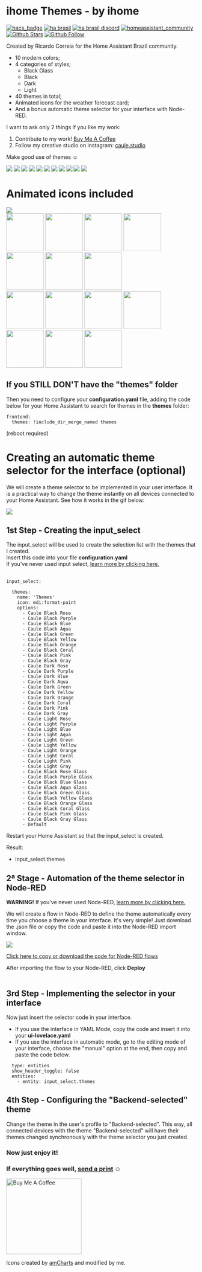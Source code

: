 # ihome Themes - by ihome
[![hacs_badge](https://img.shields.io/badge/HACS-Default-orange.svg?style=flat-square)](https://github.com/hacs/integration)
[![ha brasil](https://img.shields.io/static/v1?label=HA%20Brasil&message=forum&color=green&style=flat-square)](https://forum.homeassistantbrasil.com.br/t/caule-themes-pack-1-by-caulecriativo-com/1422)
[![ha brasil discord](https://img.shields.io/static/v1?label=HA%20Brasil&message=discord&color=blueviolet&style=flat-square)](http://habr.ml)
[![homeassistant_community](https://img.shields.io/badge/HA%20community-forum-brightgreen?style=flat-square)](https://community.home-assistant.io/t/caule-themes-pack-1-by-caulecriativo-com/209436)
[![Github Stars](https://img.shields.io/github/stars/orickcorreia/caule-themes-pack-1?logo=github&style=social)](https://github.com/orickcorreia/caule-themes-pack-1)
[![Github Follow](https://img.shields.io/github/followers/orickcorreia?logo=github&style=social)](https://github.com/orickcorreia)

Created by Ricardo Correia for the Home Assistant Brazil community.
* 10 modern colors;
* 4 categories of styles;
   - Black Glass
   - Black
   - Dark
   - Light
* 40 themes in total;
* Animated icons for the weather forecast card;
* And a bonus automatic theme selector for your interface with Node-RED.

I want to ask only 2 things if you like my work:

1) Contribute to my work! [Buy Me A Coffee](https://www.buymeacoffee.com/orickcorreia)
2) Follow my creative studio on instagram: [caule.studio](http://caule.studio)

Make good use of themes ☺️

<img src="https://github.com/orickcorreia/caule-themes-pack-1/blob/master/docs/pack.gif?raw=true">

<img src="https://github.com/orickcorreia/caule-themes-pack-1/blob/master/docs/01-rose.png?raw=true">
<img src="https://github.com/orickcorreia/caule-themes-pack-1/blob/master/docs/02-purple.png?raw=true">
<img src="https://github.com/orickcorreia/caule-themes-pack-1/blob/master/docs/03-blue.png?raw=true">
<img src="https://github.com/orickcorreia/caule-themes-pack-1/blob/master/docs/04-aqua.png?raw=true">
<img src="https://github.com/orickcorreia/caule-themes-pack-1/blob/master/docs/05-green.png?raw=true">
<img src="https://github.com/orickcorreia/caule-themes-pack-1/blob/master/docs/06-yellow.png?raw=true">
<img src="https://github.com/orickcorreia/caule-themes-pack-1/blob/master/docs/07-orange.png?raw=true">
<img src="https://github.com/orickcorreia/caule-themes-pack-1/blob/master/docs/08-coral.png?raw=true">
<img src="https://github.com/orickcorreia/caule-themes-pack-1/blob/master/docs/09-pink.png?raw=true">
<img src="https://github.com/orickcorreia/caule-themes-pack-1/blob/master/docs/10-gray.png?raw=true">


# Animated icons included
<img src="https://github.com/orickcorreia/caule-themes-pack-1/blob/master/docs/animated-icons.gif?raw=true">


<div>
<img src="https://github.com/orickcorreia/caule-themes-pack-1/blob/master/themes/clear-night.svg?raw=true" width="100px">
<img src="https://github.com/orickcorreia/caule-themes-pack-1/blob/master/themes/sunny.svg?raw=true" width="100px">
<img src="https://github.com/orickcorreia/caule-themes-pack-1/blob/master/themes/cloudy.svg?raw=true" width="100px">
<img src="https://github.com/orickcorreia/caule-themes-pack-1/blob/master/themes/fog.svg?raw=true" width="100px">
<img src="https://github.com/orickcorreia/caule-themes-pack-1/blob/master/themes/hail.svg?raw=true" width="100px">
<img src="https://github.com/orickcorreia/caule-themes-pack-1/blob/master/themes/lightning-rainy.svg?raw=true" width="100px">
<img src="https://github.com/orickcorreia/caule-themes-pack-1/blob/master/themes/lightning.svg?raw=true" width="100px"><br>
<img src="https://github.com/orickcorreia/caule-themes-pack-1/blob/master/themes/partlycloudy.svg?raw=true" width="100px">
<img src="https://github.com/orickcorreia/caule-themes-pack-1/blob/master/themes/pouring.svg?raw=true" width="100px">
<img src="https://github.com/orickcorreia/caule-themes-pack-1/blob/master/themes/rainy.svg?raw=true" width="100px">
<img src="https://github.com/orickcorreia/caule-themes-pack-1/blob/master/themes/windy-variant.svg?raw=true" width="100px">
<img src="https://github.com/orickcorreia/caule-themes-pack-1/blob/master/themes/windy.svg?raw=true" width="100px">
<img src="https://github.com/orickcorreia/caule-themes-pack-1/blob/master/themes/snowy.svg?raw=true" width="100px">
<img src="https://github.com/orickcorreia/caule-themes-pack-1/blob/master/themes/snowy-rainy.svg?raw=true" width="100px">
</div>

## If you STILL DON'T have the "themes" folder

Then you need to configure your **configuration.yaml** file, adding the code below for your Home Assistant to search for themes in the **themes** folder:

```
frontend:
  themes: !include_dir_merge_named themes
```
(reboot required)


# Creating an automatic theme selector for the interface (optional)
We will create a theme selector to be implemented in your user interface. It is a practical way to change the theme instantly on all devices connected to your Home Assistant. See how it works in the gif below:

<img src="https://github.com/orickcorreia/caule-themes-pack-1/blob/master/docs/seletor.gif?raw=true">

## 1st Step - Creating the input_select
The input_select will be used to create the selection list with the themes that I created. <br>
Insert this code into your file **configuration.yaml**<br>
If you've never used input select, [learn more by clicking here.](https://www.home-assistant.io/integrations/input_select)<br><br>

```
input_select:

  themes:
    name: 'Themes'
    icon: mdi:format-paint
    options:
      - Caule Black Rose
      - Caule Black Purple
      - Caule Black Blue 
      - Caule Black Aqua
      - Caule Black Green
      - Caule Black Yellow
      - Caule Black Orange
      - Caule Black Coral
      - Caule Black Pink
      - Caule Black Gray
      - Caule Dark Rose
      - Caule Dark Purple
      - Caule Dark Blue 
      - Caule Dark Aqua
      - Caule Dark Green
      - Caule Dark Yellow
      - Caule Dark Orange
      - Caule Dark Coral
      - Caule Dark Pink
      - Caule Dark Gray
      - Caule Light Rose
      - Caule Light Purple
      - Caule Light Blue 
      - Caule Light Aqua
      - Caule Light Green
      - Caule Light Yellow
      - Caule Light Orange
      - Caule Light Coral
      - Caule Light Pink
      - Caule Light Gray
      - Caule Black Rose Glass
      - Caule Black Purple Glass
      - Caule Black Blue Glass 
      - Caule Black Aqua Glass
      - Caule Black Green Glass
      - Caule Black Yellow Glass
      - Caule Black Orange Glass
      - Caule Black Coral Glass
      - Caule Black Pink Glass
      - Caule Black Gray Glass      
      - Default
```
Restart your Home Assistant so that the input_select is created.


Result:
* input_select.themes



## 2ª Stage - Automation of the theme selector in Node-RED

**WARNING!** If you've never used Node-RED, [learn more by clicking here.](https://github.com/hassio-addons/addon-node-red)


We will create a flow in Node-RED to define the theme automatically every time you choose a theme in your interface. It's very simple! Just download the .json file or copy the code and paste it into the Node-RED import window.

<img src="https://github.com/orickcorreia/caule-themes-pack-1/blob/master/docs/nodered.gif?raw=true">

[Click here to copy or download the code for Node-RED flows](https://raw.githubusercontent.com/orickcorreia/caule-themes-pack-1/master/src/seletor_theme_nodered.json)

After importing the flow to your Node-RED, click **Deploy**<br><br>

## 3rd Step - Implementing the selector in your interface

Now just insert the selector code in your interface.
* If you use the interface in YAML Mode, copy the code and insert it into your **ui-lovelace.yaml**
* If you use the interface in automatic mode, go to the editing mode of your interface, choose the "manual" option at the end, then copy and paste the code below.

``` 
  type: entities
  show_header_toggle: false
  entities:
    - entity: input_select.themes

``` 

## 4th Step - Configuring the "Backend-selected" theme

Change the theme in the user's profile to "Backend-selected". This way, all connected devices with the theme "Backend-selected" will have their themes changed synchronously with the theme selector you just created.



### Now just enjoy it!
### If everything goes well, [send a print](http://api.whatsapp.com/send?phone=5565999593909) ☺️

<a href="https://www.buymeacoffee.com/orickcorreia" target="_blank">
<img src="https://cdn.buymeacoffee.com/buttons/lato-black.png"  width="200px" alt="Buy Me A Coffee" ></a>

Icons created by [amCharts](https://www.amcharts.com/free-animated-svg-weather-icons/) and modified by me.




